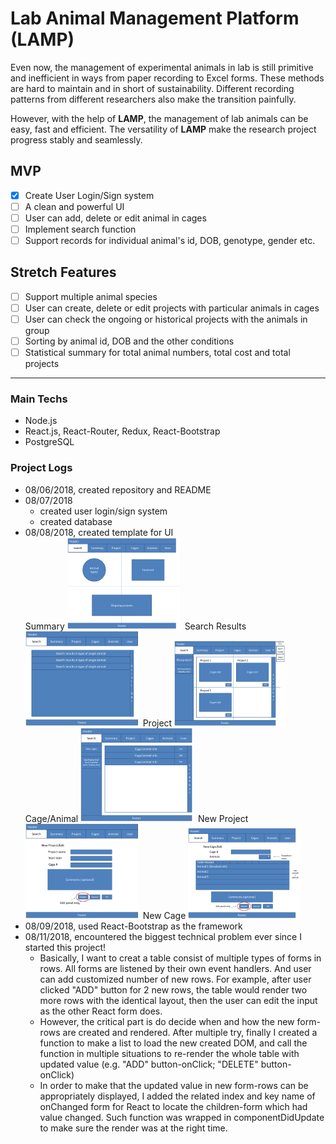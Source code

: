# Lab Animal Management Platform (LAMP)
Even now, the management of experimental animals in lab is still primitive and inefficient in ways from paper recording to Excel forms. These methods are hard to maintain and in short of sustainability. Different recording patterns from different researchers also make the transition painfully.

However, with the help of **LAMP**, the management of lab animals can be easy, fast and efficient. The versatility of **LAMP** make the research project progress stably and seamlessly.

## MVP
- [X] Create User Login/Sign system
- [ ] A clean and powerful UI
- [ ] User can add, delete or edit animal in cages
- [ ] Implement search function
- [ ] Support records for individual animal's id, DOB, genotype, gender etc.

## Stretch Features
- [ ] Support multiple animal species
- [ ] User can create, delete or edit projects with particular animals in cages
- [ ] User can check the ongoing or historical projects with the animals in group
- [ ] Sorting by animal id, DOB and the other conditions
- [ ] Statistical summary for total animal numbers, total cost and total projects
___
### Main Techs
- Node.js
- React.js, React-Router, Redux, React-Bootstrap
- PostgreSQL

### Project Logs
- 08/06/2018, created repository and README
- 08/07/2018
  - created user login/sign system  
  - created database
- 08/08/2018, created template for UI  
Summary <img src="readmePics/summary.png" alt="Summary" width="180px"/>&nbsp;&nbsp;Search Results<img src="readmePics/SearchResult.png" alt="Search" width="180px"/>&nbsp;&nbsp;Project <img src="readmePics/Project.png" alt="Project" width="180px"/>  
Cage/Animal <img src="readmePics/CageAnimalPanel.png" alt="Cage" width="180px"/>&nbsp;&nbsp;New Project <img src="readmePics/NewProject.png" alt="NewProject" width="180px"/>&nbsp;&nbsp;New Cage <img src="readmePics/NewCage.png" alt="newCage" width="180px"/>
- 08/09/2018, used React-Bootstrap as the framework
- 08/11/2018, encountered the biggest technical problem ever since I started this project!
  - Basically, I want to creat a table consist of multiple types of forms in rows. All forms are listened by their own event handlers. And user can add customized number of new rows. For example, after user clicked "ADD" button for 2 new rows, the table would render two more rows with the identical layout, then the user can edit the input as the other React form does.
  - However, the critical part is do decide when and how the new form-rows are created and rendered. After multiple try, finally I created a function to make a list to load the new created DOM, and call the function in multiple situations to re-render the whole table with updated value (e.g. "ADD" button-onClick; "DELETE" button-onClick)
  - In order to make that the updated value in new form-rows can be appropriately displayed, I added the related index and key name of onChanged form for React to locate the children-form which had value changed. Such function was wrapped in componentDidUpdate to make sure the render was at the right time. 

